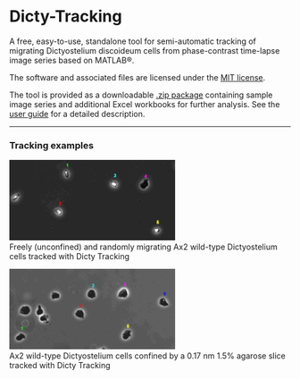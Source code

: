 # Dicty-Tracking
A free, easy-to-use, standalone tool for semi-automatic tracking of migrating Dictyostelium discoideum cells from phase-contrast time-lapse image series based on MATLAB®.

The software and associated files are licensed under the [MIT license](LICENSE).

The tool is provided as a downloadable [.zip package](Dicty-Tracking.zip) containing sample image series and additional Excel workbooks for further analysis. See the [user guide](Dicty-Tracking-User-Guide.pdf) for a detailed description.


-----------------------------------------------------------------------------------------------------------------------------------
### Tracking examples

![alt text](https://github.com/ChristofLitschko/Dicty-Tracking/blob/master/demo-movies/demo-mov-unconfined.gif) <br />
Freely (unconfined) and randomly migrating Ax2 wild-type Dictyostelium cells tracked with Dicty Tracking

![alt text](https://github.com/ChristofLitschko/Dicty-Tracking/blob/master/demo-movies/demo-mov-confined.gif) <br />
Ax2 wild-type Dictyostelium cells confined by a 0.17 nm 1.5% agarose slice tracked with Dicty Tracking
